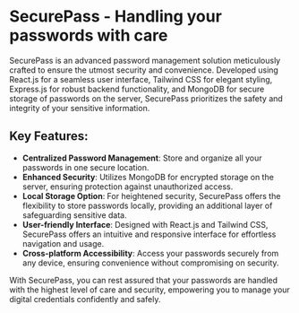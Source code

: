 # SecurePass - Handling your passwords with care

SecurePass is an advanced password management solution meticulously crafted to ensure the utmost security and convenience. Developed using React.js for a seamless user interface, Tailwind CSS for elegant styling, Express.js for robust backend functionality, and MongoDB for secure storage of passwords on the server, SecurePass prioritizes the safety and integrity of your sensitive information.

## Key Features:
- **Centralized Password Management**: Store and organize all your passwords in one secure location.
- **Enhanced Security**: Utilizes MongoDB for encrypted storage on the server, ensuring protection against unauthorized access.
- **Local Storage Option**: For heightened security, SecurePass offers the flexibility to store passwords locally, providing an additional layer of safeguarding sensitive data.
- **User-friendly Interface**: Designed with React.js and Tailwind CSS, SecurePass offers an intuitive and responsive interface for effortless navigation and usage.
- **Cross-platform Accessibility**: Access your passwords securely from any device, ensuring convenience without compromising on security.


With SecurePass, you can rest assured that your passwords are handled with the highest level of care and security, empowering you to manage your digital credentials confidently and safely.
